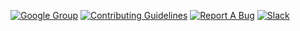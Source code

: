 [![Google Group](https://img.shields.io/badge/rez--config-Google%20Group-blue?style=flat-square&logo=google)](https://groups.google.com/forum/#!forum/rez-config)
[![Contributing Guidelines](https://img.shields.io/badge/rez-Contributing%20Guidelines-0b610e?style=flat-square&logo=github)](https://github.com/__GITHUB_REPO__/blob/main/CONTRIBUTING.md)
[![Report A Bug](https://img.shields.io/badge/rez-Report%20A%20Bug-critical?style=flat-square&logo=github)](https://github.com/__GITHUB_REPO__/issues/new)
[![Slack](https://img.shields.io/badge/slack-rez--talk-7a6800?style=flat-square&logo=slack)](https://rez-talk.slack.com/)
